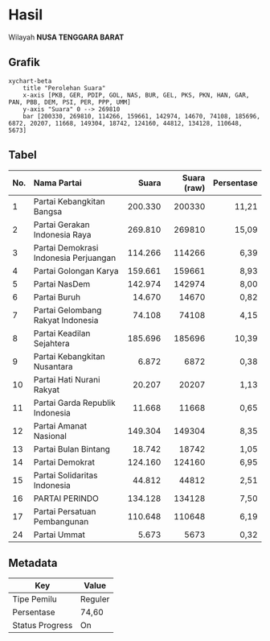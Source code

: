 # Hasil

Wilayah **NUSA TENGGARA BARAT**

## Grafik

```mermaid
xychart-beta
    title "Perolehan Suara"
    x-axis [PKB, GER, PDIP, GOL, NAS, BUR, GEL, PKS, PKN, HAN, GAR, PAN, PBB, DEM, PSI, PER, PPP, UMM]
    y-axis "Suara" 0 --> 269810
    bar [200330, 269810, 114266, 159661, 142974, 14670, 74108, 185696, 6872, 20207, 11668, 149304, 18742, 124160, 44812, 134128, 110648, 5673]
```

## Tabel

| No. | Nama Partai                           | Suara   | Suara (raw) | Persentase |
|:--- |:------------------------------------- | -------:| -----------:| ----------:|
| 1   | Partai Kebangkitan Bangsa             | 200.330 | 200330      | 11,21      |
| 2   | Partai Gerakan Indonesia Raya         | 269.810 | 269810      | 15,09      |
| 3   | Partai Demokrasi Indonesia Perjuangan | 114.266 | 114266      | 6,39       |
| 4   | Partai Golongan Karya                 | 159.661 | 159661      | 8,93       |
| 5   | Partai NasDem                         | 142.974 | 142974      | 8,00       |
| 6   | Partai Buruh                          | 14.670  | 14670       | 0,82       |
| 7   | Partai Gelombang Rakyat Indonesia     | 74.108  | 74108       | 4,15       |
| 8   | Partai Keadilan Sejahtera             | 185.696 | 185696      | 10,39      |
| 9   | Partai Kebangkitan Nusantara          | 6.872   | 6872        | 0,38       |
| 10  | Partai Hati Nurani Rakyat             | 20.207  | 20207       | 1,13       |
| 11  | Partai Garda Republik Indonesia       | 11.668  | 11668       | 0,65       |
| 12  | Partai Amanat Nasional                | 149.304 | 149304      | 8,35       |
| 13  | Partai Bulan Bintang                  | 18.742  | 18742       | 1,05       |
| 14  | Partai Demokrat                       | 124.160 | 124160      | 6,95       |
| 15  | Partai Solidaritas Indonesia          | 44.812  | 44812       | 2,51       |
| 16  | PARTAI PERINDO                        | 134.128 | 134128      | 7,50       |
| 17  | Partai Persatuan Pembangunan          | 110.648 | 110648      | 6,19       |
| 24  | Partai Ummat                          | 5.673   | 5673        | 0,32       |


## Metadata

| Key             | Value   |
| --------------- | ------- |
| Tipe Pemilu     | Reguler |
| Persentase      | 74,60   |
| Status Progress | On      |



